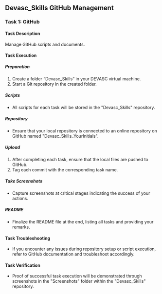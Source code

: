## Devasc_Skills GitHub Management

### Task 1: GitHub

#### Task Description
Manage GitHub scripts and documents.

#### Task Execution

##### Preparation
1. Create a folder “Devasc_Skills” in your DEVASC virtual machine.
2. Start a Git repository in the created folder.

##### Scripts
- All scripts for each task will be stored in the "Devasc_Skills" repository.

##### Repository
- Ensure that your local repository is connected to an online repository on GitHub named "Devasc_Skills_YourInitials".

##### Upload
1. After completing each task, ensure that the local files are pushed to GitHub.
2. Tag each commit with the corresponding task name.

##### Take Screenshots
- Capture screenshots at critical stages indicating the success of your actions.

##### README
- Finalize the README file at the end, listing all tasks and providing your remarks.

#### Task Troubleshooting
- If you encounter any issues during repository setup or script execution, refer to GitHub documentation and troubleshoot accordingly.

#### Task Verification
- Proof of successful task execution will be demonstrated through screenshots in the "Screenshots" folder within the "Devasc_Skills" repository.
